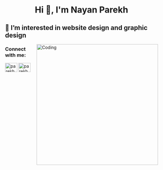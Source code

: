 <h1 align="center">Hi 👋, I'm Nayan Parekh</h1>
<h2> 👀 I’m interested in website design and graphic design</h2>
<img align="right" alt="Coding" width="400" src="https://cdn.dribbble.com/users/2646423/screenshots/5507196/computer.gif">
<h3 align="left">Connect with me:</h3>
<p align="left">
 
<a href="https://www.linkedin.com/in/parekh-nayan-4650211a2/" target="blank"><img align="center" src="https://cdn.jsdelivr.net/npm/simple-icons@3.0.1/icons/linkedin.svg" alt="parekhnayan94" height="30" width="40" /></a>
<a href="https://www.instagram.com/parekhnayan94/" target="blank"><img align="center" src="https://cdn.jsdelivr.net/npm/simple-icons@3.0.1/icons/instagram.svg" alt="parekhnayan94" height="30" width="40" /></a>
</p>


